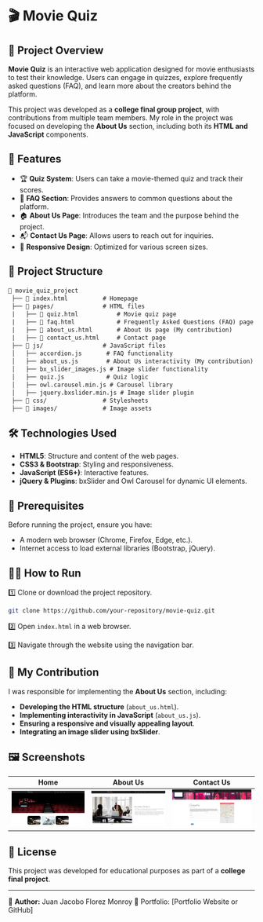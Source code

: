 # 🎬 Movie Quiz

## 📌 Project Overview

**Movie Quiz** is an interactive web application designed for movie enthusiasts to test their knowledge. Users can engage in quizzes, explore frequently asked questions (FAQ), and learn more about the creators behind the platform.

This project was developed as a **college final group project**, with contributions from multiple team members. My role in the project was focused on developing the **About Us** section, including both its **HTML and JavaScript** components.

## 🚀 Features

- 🏆 **Quiz System**: Users can take a movie-themed quiz and track their scores.
- 📜 **FAQ Section**: Provides answers to common questions about the platform.
- 🏠 **About Us Page**: Introduces the team and the purpose behind the project.
- 📬 **Contact Us Page**: Allows users to reach out for inquiries.
- 🎨 **Responsive Design**: Optimized for various screen sizes.

## 📂 Project Structure

```
📁 movie_quiz_project
 ├── 📄 index.html          # Homepage
 ├── 📁 pages/              # HTML files
 |   ├── 📄 quiz.html           # Movie quiz page
 |   ├── 📄 faq.html            # Frequently Asked Questions (FAQ) page
 |   ├── 📄 about_us.html       # About Us page (My contribution)
 |   ├── 📄 contact_us.html     # Contact page
 ├── 📁 js/                 # JavaScript files
 │   ├── accordion.js       # FAQ functionality
 │   ├── about_us.js        # About Us interactivity (My contribution)
 │   ├── bx_slider_images.js # Image slider functionality
 │   ├── quiz.js            # Quiz logic
 │   ├── owl.carousel.min.js # Carousel library
 │   ├── jquery.bxslider.min.js # Image slider plugin
 ├── 📁 css/                # Stylesheets
 ├── 📁 images/             # Image assets
```

## 🛠 Technologies Used

- **HTML5**: Structure and content of the web pages.
- **CSS3 & Bootstrap**: Styling and responsiveness.
- **JavaScript (ES6+)**: Interactive features.
- **jQuery & Plugins**: bxSlider and Owl Carousel for dynamic UI elements.

## 📌 Prerequisites

Before running the project, ensure you have:
- A modern web browser (Chrome, Firefox, Edge, etc.).
- Internet access to load external libraries (Bootstrap, jQuery).

## 🏃‍♂️ How to Run

1️⃣ Clone or download the project repository.

```sh
git clone https://github.com/your-repository/movie-quiz.git
```

2️⃣ Open `index.html` in a web browser.

3️⃣ Navigate through the website using the navigation bar.

## 🎯 My Contribution

I was responsible for implementing the **About Us** section, including:
- **Developing the HTML structure** (`about_us.html`).
- **Implementing interactivity in JavaScript** (`about_us.js`).
- **Ensuring a responsive and visually appealing layout**.
- **Integrating an image slider using bxSlider**.

## 🖼️ Screenshots

| Home | About Us | Contact Us |
|------------|---------|------------|
| ![Home](images/github/home.png) | ![About Us](images/github/about.png) | ![Contact Us](images/github/contact.png) |

## 📜 License

This project was developed for educational purposes as part of a **college final project**.

---

💼 **Author:** Juan Jacobo Florez Monroy 🚀 Portfolio: [Portfolio Website or GitHub]